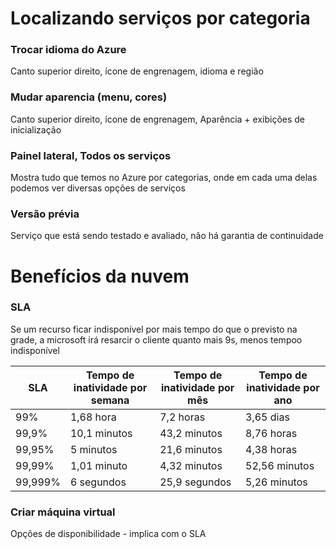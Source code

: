 # Localizando serviços por categoria
### Trocar idioma do Azure 
  Canto superior direito, ícone de engrenagem, idioma e região 
### Mudar aparencia (menu, cores)
  Canto superior direito, ícone de engrenagem, Aparência + exibições de inicialização

### Painel lateral, Todos os serviços 
Mostra tudo que temos no Azure por categorias, onde em cada uma delas podemos ver diversas opções de serviços

### Versão prévia
   Serviço que está sendo testado e avaliado, não há garantia de continuidade 

  # Benefícios da nuvem

### SLA
Se um recurso ficar indisponível por mais tempo do que o previsto na grade, a microsoft irá resarcir o cliente
quanto mais 9s, menos tempoo indisponível

| SLA     | Tempo de inatividade por semana | Tempo de inatividade por mês | Tempo de inatividade por ano |
|---------|---------------------------------|------------------------------|-------------------------------|
| 99%     | 1,68 hora                       | 7,2 horas                    | 3,65 dias                     |
| 99,9%   | 10,1 minutos                    | 43,2 minutos                 | 8,76 horas                    |
| 99,95%  | 5 minutos                       | 21,6 minutos                 | 4,38 horas                    |
| 99,99%  | 1,01 minuto                     | 4,32 minutos                 | 52,56 minutos                 |
| 99,999% | 6 segundos                      | 25,9 segundos                | 5,26 minutos                  |

### Criar máquina virtual
Opções de disponibilidade - implica com o SLA
